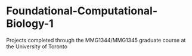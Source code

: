 # Foundational-Computational-Biology-1
Projects completed through the MMG1344/MMG1345 graduate course at the University of Toronto

